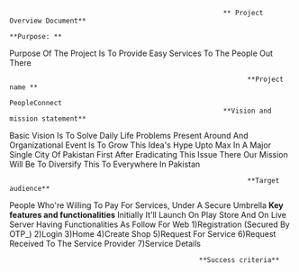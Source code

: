                                                          ** Project Overview Document**
                                                                  **Purpose: **
Purpose Of The Project Is To Provide Easy Services To The People Out There 
 
                                                               **Project name **
                                                                PeopleConnect
                                                         **Vision and mission statement**
Basic Vision Is To Solve Daily Life Problems Present Around And Organizational Event Is To Grow This Idea's Hype Upto Max In A Major Single City Of Pakistan First After Eradicating This Issue There Our Mission Will Be To Diversify This To Everywhere In Pakistan

                                                               **Target audience**
People Who're Willing To Pay For Services, Under A Secure Umbrella
                                                    **Key features and functionalities**
Initially It'll Launch On Play Store And On Live Server Having Functionalities As Follow For Web
1)Registration (Secured By OTP_)
2)Login 
3)Home
4)Create Shop
5)Request For Service
6)Request Received To The Service Provider
7)Service Details




                                                   **Success criteria**
